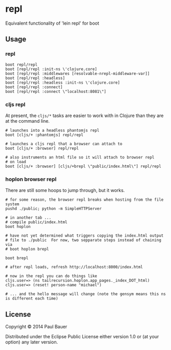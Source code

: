 # repl

Equivalent functionality of 'lein repl' for boot

## Usage

### repl

```
boot repl/repl
boot [repl/repl :init-ns \'clojure.core]
boot [repl/repl :middlewares [resolvable-nrepl-middleware-var]]
boot [repl/repl :headless]
boot [repl/repl :headless :init-ns \'clojure.core]
boot [repl/repl :connect]
boot [repl/repl :connect \"localhost:8081\"]
```

### cljs repl
At present, the `cljs/*` tasks are easier to work with in Clojure than they are at the command line.

```
# launches into a headless phantomjs repl
boot [cljs/+ :phantomjs] repl/repl

# launches a cljs repl that a browser can attach to
boot [cljs/+ :browser] repl/repl

# also instruments an html file so it will attach to browser repl
# on load
boot [cljs/+ :browser] [cljs/+brepl \"public/index.html\"] repl/repl
```

### hoplon browser repl

There are still some hoops to jump through, but it works.

```
# for some reason, the browser repl breaks when hosting from the file system
pushd ./public; python -m SimpleHTTPServer

# in another tab ...
# compile public/index.html
boot hoplon

# have not yet determined what triggers copying the index.html output
# file to ./public  For now, two sepparate steps instead of chaining via
# boot hoplon brepl

boot brepl

# after repl loads, refresh http://localhost:8000/index.html

# now in the repl you can do things like
cljs.user=> (ns tailrecursion.hoplon.app_pages._index_DOT_html)
cljs.user=> (reset! person-name "michael")

# ... and the hello message will change (note the gensym means this ns is different each time)
```

## License

Copyright © 2014 Paul Bauer

Distributed under the Eclipse Public License either version 1.0 or (at
your option) any later version.
